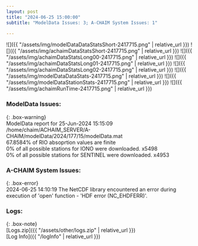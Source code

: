 ```yaml
---
layout: post
title: "2024-06-25 15:00:00"
subtitle: "ModelData Issues: 3; A-CHAIM System Issues: 1"

---
```


![]({{ "/assets/img/modelDataDataStatsShort-2417715.png" | relative_url }})
![]({{ "/assets/img/achaimDataStatsShort-2417715.png" | relative_url }})
![]({{ "/assets/img/achaimDataStatsLong00-2417715.png" | relative_url }})
![]({{ "/assets/img/achaimDataStatsLong01-2417715.png" | relative_url }})
![]({{ "/assets/img/achaimDataStatsLong02-2417715.png" | relative_url }})
![]({{ "/assets/img/modelDataDataStats-2417715.png" | relative_url }})
![]({{ "/assets/img/modelDataStationStats-2417715.png" | relative_url }})
![]({{ "/assets/img/achaimRunTime-2417715.png" | relative_url }})


### ModelData Issues:  
  
{: .box-warning}  
 ModelData report for 25-Jun-2024 15:15:09   
 /home/chaim/ACHAIM_SERVER/A-CHAIM/modelData/2024/177/15/modelData.mat   
 67.8584% of RIO absoprtion values are finite   
 0% of all possible stations for IONO were downloaded. x5498   
 0% of all possible stations for SENTINEL were downloaded. x4953   
  
### A-CHAIM System Issues:  
  
{: .box-error}  
2024-06-25 14:10:19 The NetCDF library encountered an error during execution of 'open' function - 'HDF error (NC_EHDFERR)'.  

### Logs:  
  
{: .box-note}  
[Logs.zip]({{ "/assets/other/logs.zip" | relative_url }})  
[Log Info]({{ "/logInfo" | relative_url }})  
